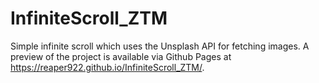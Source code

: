 # InfiniteScroll_ZTM

Simple infinite scroll which uses the Unsplash API for fetching images.
A preview of the project is available via Github Pages at https://reaper922.github.io/InfiniteScroll_ZTM/.

